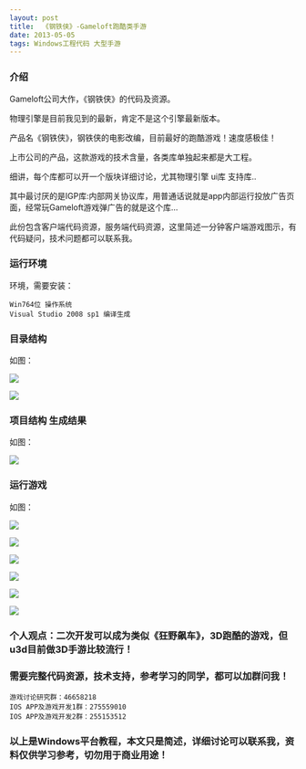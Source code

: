 ```yaml
---
layout: post
title:  《钢铁侠》-Gameloft跑酷类手游
date: 2013-05-05
tags: Windows工程代码 大型手游
---
```



### 介绍


Gameloft公司大作，《钢铁侠》的代码及资源。

物理引擎是目前我见到的最新，肯定不是这个引擎最新版本。

产品名《钢铁侠》，钢铁侠的电影改编，目前最好的跑酷游戏！速度感极佳！

上市公司的产品，这款游戏的技术含量，各类库单独起来都是大工程。

细讲，每个库都可以开一个版块详细讨论，尤其物理引擎 ui库 支持库..

其中最讨厌的是IGP库:内部网关协议库，用普通话说就是app内部运行投放广告页面，经常玩Gameloft游戏弹广告的就是这个库...

此份包含客户端代码资源，服务端代码资源，这里简述一分钟客户端游戏图示，有代码疑问，技术问题都可以联系我。


### 运行环境

环境，需要安装：

``` 
Win764位 操作系统
Visual Studio 2008 sp1 编译生成
``` 

### 目录结构

如图：

![](/images/posts/im3/im3-1.jpg)

![](/images/posts/im3/im3-2.jpg)


### 项目结构 生成结果

如图：

![](/images/posts/im3/im3-3.jpg)

### 运行游戏

如图：

![](/images/posts/im3/im3-5.jpg)

![](/images/posts/im3/im3-6.jpg)

![](/images/posts/im3/im3-7.jpg)

![](/images/posts/im3/im3-8.jpg)

![](/images/posts/im3/im3-9.jpg)

![](/images/posts/im3/im3-10.png)


### 个人观点：二次开发可以成为类似《狂野飙车》，3D跑酷的游戏，但u3d目前做3D手游比较流行！

### 需要完整代码资源，技术支持，参考学习的同学，都可以加群问我！

``` 
游戏讨论研究群：46658218
IOS APP及游戏开发1群：275559010
IOS APP及游戏开发2群：255153512
``` 

### 以上是Windows平台教程，本文只是简述，详细讨论可以联系我，资料仅供学习参考，切勿用于商业用途！